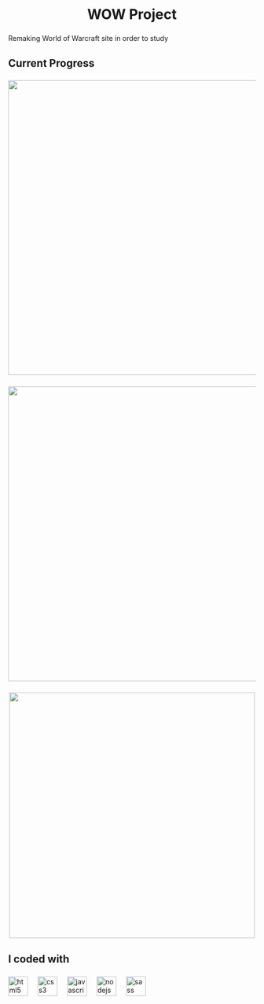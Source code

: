 <h1 align="center">WOW Project</h1>

###

<p align="left">Remaking World of Warcraft site in order to study</p>

###

<h2 align="left">Current Progress</h2>

###

<div align="center">
  <img height="600" src="https://i.ibb.co/4ZvXC1tB/Captura-de-tela-2025-06-24-113708.png"  />
</div>

###

<div align="center">
  <img height="600" src="https://i.ibb.co/1jZwpqy/Captura-de-tela-2025-06-24-113923.png"  />
</div>

###

<div align="center">
  <img height="500" src="https://i.ibb.co/Vcgm2QPH/Captura-de-tela-2025-06-24-114207.png"  />
</div>

###

<h2 align="left">I coded with</h2>

###

<div align="left">
  <img src="https://cdn.jsdelivr.net/gh/devicons/devicon/icons/html5/html5-original.svg" height="40" alt="html5 logo"  />
  <img width="12" />
  <img src="https://cdn.jsdelivr.net/gh/devicons/devicon/icons/css3/css3-original.svg" height="40" alt="css3 logo"  />
  <img width="12" />
  <img src="https://cdn.jsdelivr.net/gh/devicons/devicon/icons/javascript/javascript-original.svg" height="40" alt="javascript logo"  />
  <img width="12" />
  <img src="https://cdn.jsdelivr.net/gh/devicons/devicon/icons/nodejs/nodejs-original.svg" height="40" alt="nodejs logo"  />
  <img width="12" />
  <img src="https://cdn.jsdelivr.net/gh/devicons/devicon/icons/sass/sass-original.svg" height="40" alt="sass logo"  />
</div>

###

<div align="left">
</div>

###
